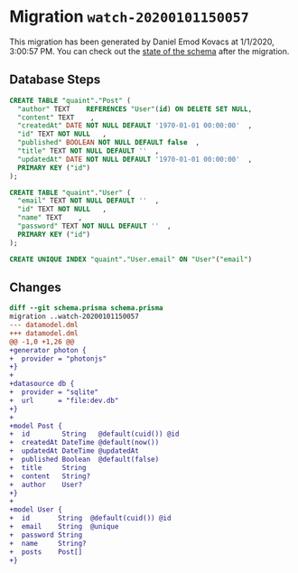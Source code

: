 # Migration `watch-20200101150057`

This migration has been generated by Daniel Emod Kovacs at 1/1/2020, 3:00:57 PM.
You can check out the [state of the schema](./schema.prisma) after the migration.

## Database Steps

```sql
CREATE TABLE "quaint"."Post" (
  "author" TEXT    REFERENCES "User"(id) ON DELETE SET NULL,
  "content" TEXT    ,
  "createdAt" DATE NOT NULL DEFAULT '1970-01-01 00:00:00'  ,
  "id" TEXT NOT NULL   ,
  "published" BOOLEAN NOT NULL DEFAULT false  ,
  "title" TEXT NOT NULL DEFAULT ''  ,
  "updatedAt" DATE NOT NULL DEFAULT '1970-01-01 00:00:00'  ,
  PRIMARY KEY ("id")
);

CREATE TABLE "quaint"."User" (
  "email" TEXT NOT NULL DEFAULT ''  ,
  "id" TEXT NOT NULL   ,
  "name" TEXT    ,
  "password" TEXT NOT NULL DEFAULT ''  ,
  PRIMARY KEY ("id")
);

CREATE UNIQUE INDEX "quaint"."User.email" ON "User"("email")
```

## Changes

```diff
diff --git schema.prisma schema.prisma
migration ..watch-20200101150057
--- datamodel.dml
+++ datamodel.dml
@@ -1,0 +1,26 @@
+generator photon {
+  provider = "photonjs"
+}
+
+datasource db {
+  provider = "sqlite"
+  url      = "file:dev.db"
+}
+
+model Post {
+  id        String   @default(cuid()) @id
+  createdAt DateTime @default(now())
+  updatedAt DateTime @updatedAt
+  published Boolean  @default(false)
+  title     String
+  content   String?
+  author    User?
+}
+
+model User {
+  id       String  @default(cuid()) @id
+  email    String  @unique
+  password String
+  name     String?
+  posts    Post[]
+}
```


